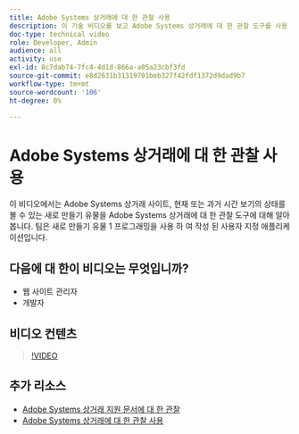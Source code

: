 ```yaml
---
title: Adobe Systems 상거래에 대 한 관찰 사용
description: 이 기술 비디오를 보고 Adobe Systems 상거래에 대 한 관찰 도구를 사용 하는 방법을 알아봅니다.
doc-type: technical video
role: Developer, Admin
audience: all
activity: use
exl-id: 8c7dab74-7fc4-4d1d-866a-a05a23cbf3fd
source-git-commit: e8d2631b31319701beb327f42fdf1372d9dad9b7
workflow-type: tm+mt
source-wordcount: '106'
ht-degree: 0%

---
```


# Adobe Systems 상거래에 대 한 관찰 사용

이 비디오에서는 Adobe Systems 상거래 사이트, 현재 또는 과거 시간 보기의 상태를 볼 수 있는 새로 만들기 유물을 Adobe Systems 상거래에 대 한 관찰 도구에 대해 알아봅니다. 팀은 새로 만들기 유물 1 프로그래밍을 사용 하 여 작성 된 사용자 지정 애플리케이션입니다.

## 다음에 대 한이 비디오는 무엇입니까?

- 웹 사이트 관리자
- 개발자

## 비디오 컨텐츠

>[!VIDEO](https://video.tv.adobe.com/v/344444?quality=12&learn=on)

## 추가 리소스

- [Adobe Systems 상거래 지원 문서에 대 한 관찰](https://experienceleague.adobe.com/docs/commerce-knowledge-base/kb/support-tools/observation/observation-adobe-commerce-overview.html?)
- [Adobe Systems 상거래에 대 한 관찰 사용](https://experienceleague.adobe.com/docs/commerce-operations/tools/observation-for-adobe-commerce/intro.html)
